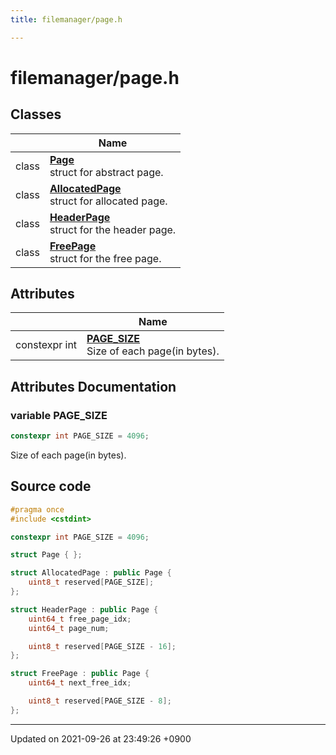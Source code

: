 ```yaml
---
title: filemanager/page.h

---
```


# filemanager/page.h



## Classes

|                | Name           |
| -------------- | -------------- |
| class | **[Page](/Classes/structPage)** <br>struct for abstract page.  |
| class | **[AllocatedPage](/Classes/structAllocatedPage)** <br>struct for allocated page.  |
| class | **[HeaderPage](/Classes/structHeaderPage)** <br>struct for the header page.  |
| class | **[FreePage](/Classes/structFreePage)** <br>struct for the free page.  |

## Attributes

|                | Name           |
| -------------- | -------------- |
| constexpr int | **[PAGE_SIZE](/Files/page_8h#variable-page-size)** <br>Size of each page(in bytes).  |



## Attributes Documentation

### variable PAGE_SIZE

```cpp
constexpr int PAGE_SIZE = 4096;
```

Size of each page(in bytes). 


## Source code

```cpp
#pragma once
#include <cstdint>

constexpr int PAGE_SIZE = 4096;

struct Page { };

struct AllocatedPage : public Page {
    uint8_t reserved[PAGE_SIZE];
};

struct HeaderPage : public Page {
    uint64_t free_page_idx;
    uint64_t page_num;

    uint8_t reserved[PAGE_SIZE - 16];
};

struct FreePage : public Page {
    uint64_t next_free_idx;

    uint8_t reserved[PAGE_SIZE - 8];
};
```


-------------------------------

Updated on 2021-09-26 at 23:49:26 +0900

